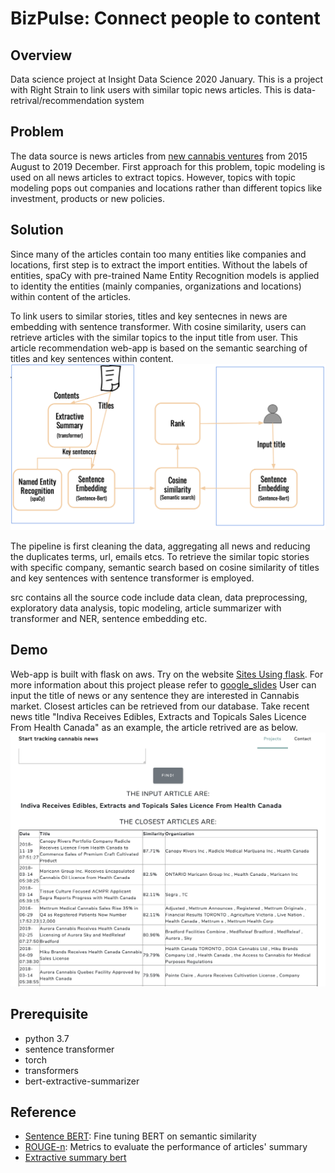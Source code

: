 # BizPulse: Connect people to content

## Overview
Data science project at Insight Data Science 2020 January. This is a project with Right Strain to link users with similar topic news articles. This is data-retrival/recommendation system

## Problem
The data source is news articles from [new cannabis ventures](https://www.newcannabisventures.com) from 2015 August to 2019 December. First approach for this problem, topic modeling is used on all news articles to extract topics. However, topics with topic modeling pops out companies and locations rather than different topics like investment, products or new policies.

## Solution
Since many of the articles contain too many entities like companies and locations, first step is to extract the import entities. Without the labels of entities, spaCy with pre-trained Name Entity Recognition models is applied to identity the entities (mainly companies, organizations and locations) within content of the articles.

To link users to similar stories, titles and key sentecnes in news are embedding with sentence transformer. With cosine similarity, users can retrieve articles with the similar topics to the input title from user. This article recommendation web-app is based on the semantic searching of titles and key sentences within content.
![Alt text](schema.png?raw=true "Title")

The pipeline is first cleaning the data, aggregating all news and reducing the duplicates terms, url, emails etcs. To retrieve the similar topic stories with specific company, semantic search based on cosine similarity of titles and key sentences with sentence transformer is employed.

src contains all the source code include data clean, data preprocessing, exploratory data analysis, topic modeling, article summarizer with transformer and NER, sentence embedding etc.
## Demo
Web-app is built with flask on aws. Try on the website [Sites Using flask](http://www.dsprojectsz.club:5000).
For more information about this project please refer to [google_slides](https://docs.google.com/presentation/d/1AXWpQLDWVyVF1yx0j8vr49BskyDWFhoYovmPUQvvH1o/edit#slide=id.g816423b32e_0_321)
User can input the title of news or any sentence they are interested in Cannabis market. Closest articles can be retrieved from our database. Take recent news title "Indiva Receives Edibles, Extracts and Topicals Sales Licence From Health Canada" as an example, the article retrived are as below.
![Alt text](demo_screenshot.png?raw=true "Demo_screen")

## Prerequisite
* python 3.7
* sentence transformer
* torch
* transformers
* bert-extractive-summarizer

## Reference
* [Sentence BERT](https://github.com/UKPLab/sentence-transformers): Fine tuning BERT on semantic similarity 
* [ROUGE-n](http://nlpprogress.com/english/summarization.html): Metrics to evaluate the performance of articles' summary
* [Extractive summary bert](https://github.com/dmmiller612/bert-extractive-summarizer)
